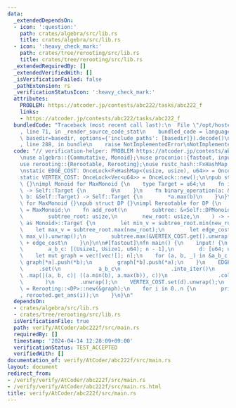 ```yaml
---
data:
  _extendedDependsOn:
  - icon: ':question:'
    path: crates/algebra/src/lib.rs
    title: crates/algebra/src/lib.rs
  - icon: ':heavy_check_mark:'
    path: crates/tree/rerooting/src/lib.rs
    title: crates/tree/rerooting/src/lib.rs
  _extendedRequiredBy: []
  _extendedVerifiedWith: []
  _isVerificationFailed: false
  _pathExtension: rs
  _verificationStatusIcon: ':heavy_check_mark:'
  attributes:
    PROBLEM: https://atcoder.jp/contests/abc222/tasks/abc222_f
    links:
    - https://atcoder.jp/contests/abc222/tasks/abc222_f
  bundledCode: "Traceback (most recent call last):\n  File \"/opt/hostedtoolcache/Python/3.10.14/x64/lib/python3.10/site-packages/onlinejudge_verify/documentation/build.py\"\
    , line 71, in _render_source_code_stat\n    bundled_code = language.bundle(stat.path,\
    \ basedir=basedir, options={'include_paths': [basedir]}).decode()\n  File \"/opt/hostedtoolcache/Python/3.10.14/x64/lib/python3.10/site-packages/onlinejudge_verify/languages/rust.py\"\
    , line 288, in bundle\n    raise NotImplementedError\nNotImplementedError\n"
  code: "// verification-helper: PROBLEM https://atcoder.jp/contests/abc222/tasks/abc222_f\n\
    \nuse algebra::{Commutative, Monoid};\nuse proconio::{fastout, input, marker::Usize1};\n\
    use rerooting::{Rerootable, Rerooting};\nuse rustc_hash::FxHashMap;\nuse std::sync::OnceLock;\n\
    \nstatic EDGE_COST: OnceLock<FxHashMap<(usize, usize), u64>> = OnceLock::new();\n\
    static VERTEX_COST: OnceLock<Vec<u64>> = OnceLock::new();\n\npub struct MaxMonoid\
    \ {}\nimpl Monoid for MaxMonoid {\n    type Target = u64;\n    fn id_element()\
    \ -> Self::Target {\n        0\n    }\n    fn binary_operation(a: &Self::Target,\
    \ b: &Self::Target) -> Self::Target {\n        *a.max(b)\n    }\n}\nimpl Commutative\
    \ for MaxMonoid {}\npub struct DP {}\nimpl Rerootable for DP {\n    type DPMonoid\
    \ = MaxMonoid;\n    fn add_root(\n        subtree: &<Self::DPMonoid as Monoid>::Target,\n\
    \        subtree_root: usize,\n        new_root: usize,\n    ) -> <Self::DPMonoid\
    \ as Monoid>::Target {\n        let min_v = subtree_root.min(new_root);\n    \
    \    let max_v = subtree_root.max(new_root);\n        let edge_cost = EDGE_COST.get().unwrap().get(&(min_v,\
    \ max_v)).unwrap();\n        subtree.max(&VERTEX_COST.get().unwrap()[subtree_root])\
    \ + edge_cost\n    }\n}\n\n#[fastout]\nfn main() {\n    input! {\n        n: usize,\n\
    \        a_b_c: [(Usize1, Usize1, u64); n - 1],\n        d: [u64; n],\n    }\n\
    \    let mut graph = vec![vec![]; n];\n    for (a, b, _) in &a_b_c {\n       \
    \ graph[*a].push(*b);\n        graph[*b].push(*a);\n    }\n    EDGE_COST\n   \
    \     .set(\n            a_b_c\n                .into_iter()\n               \
    \ .map(|(a, b, c)| ((a.min(b), a.max(b)), c))\n                .collect(),\n \
    \       )\n        .unwrap();\n    VERTEX_COST.set(d).unwrap();\n    let rerooted\
    \ = Rerooting::<DP>::new(&graph);\n    for i in 0..n {\n        println!(\"{}\"\
    , rerooted.get_ans(i));\n    }\n}\n"
  dependsOn:
  - crates/algebra/src/lib.rs
  - crates/tree/rerooting/src/lib.rs
  isVerificationFile: true
  path: verify/AtCoder/abc222f/src/main.rs
  requiredBy: []
  timestamp: '2024-04-14 12:28:09+09:00'
  verificationStatus: TEST_ACCEPTED
  verifiedWith: []
documentation_of: verify/AtCoder/abc222f/src/main.rs
layout: document
redirect_from:
- /verify/verify/AtCoder/abc222f/src/main.rs
- /verify/verify/AtCoder/abc222f/src/main.rs.html
title: verify/AtCoder/abc222f/src/main.rs
---
```

